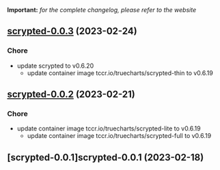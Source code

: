 **Important:**
*for the complete changelog, please refer to the website*




## [scrypted-0.0.3](https://github.com/truecharts/charts/compare/scrypted-0.0.2...scrypted-0.0.3) (2023-02-24)

### Chore

- update scrypted to v0.6.20
  - update container image tccr.io/truecharts/scrypted-thin to v0.6.19
  
  


## [scrypted-0.0.2](https://github.com/truecharts/charts/compare/scrypted-0.0.1...scrypted-0.0.2) (2023-02-21)

### Chore

- update container image tccr.io/truecharts/scrypted-lite to v0.6.19
  - update container image tccr.io/truecharts/scrypted-full to v0.6.19
  
  


## [scrypted-0.0.1]scrypted-0.0.1 (2023-02-18)

